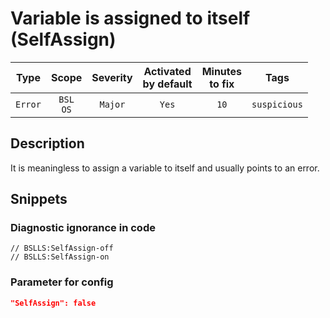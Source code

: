 # Variable is assigned to itself (SelfAssign)

|   Type    |    Scope    | Severity |    Activated<br>by default    |    Minutes<br>to fix    |     Tags     |
|:--------:|:-----------------------------:|:--------:|:------------------------------:|:-----------------------------------:|:------------:|
| `Error` |         `BSL`<br>`OS`         | `Major` |              `Yes`              |                `10`                 | `suspicious` |

<!-- Блоки выше заполняются автоматически, не трогать -->
## Description

It is meaningless to assign a variable to itself and usually points to an error.

## Snippets

<!-- Блоки ниже заполняются автоматически, не трогать -->
### Diagnostic ignorance in code

```bsl
// BSLLS:SelfAssign-off
// BSLLS:SelfAssign-on
```

### Parameter for config

```json
"SelfAssign": false
```
